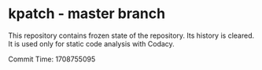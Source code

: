 # kpatch - master branch

This repository contains frozen state of the repository.
Its history is cleared. It is used only for static code
analysis with Codacy.

Commit Time: 1708755095